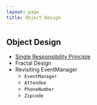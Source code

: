 ```yaml
---
layout: page
title: Object Design
---
```

## Object Design

* [Single Responsibility Principle](http://en.wikipedia.org/wiki/Single_responsibility_principle)
* Fractal Design
* Revisiting EventManager
  * `EventManager`
  * `Attendee`
  * `PhoneNumber`
  * `Zipcode`